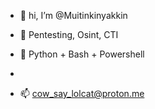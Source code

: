 - 👋 hi, I’m @Muitinkinyakkin
- 👻 Pentesting, Osint, CTI
- 🌱  Python + Bash + Powershell
- 

- 📫 cow_say_lolcat@proton.me

<!---
Muitinkinyakkin/Muitinkinyakkin is a ✨ special ✨ repository because its `README.md` (this file) appears on your GitHub profile.
You can click the Preview link to take a look at your changes.
--->
